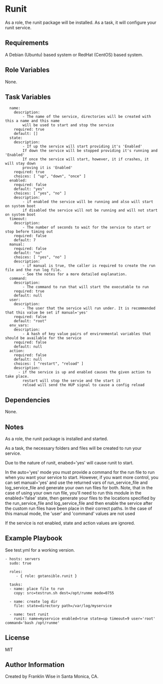 Runit
=========

As a role, the runit package will be installed. As a task, it will configure your runit service.

Requirements
------------

A Debian (Ubuntu) based system or RedHat (CentOS) based system.

Role Variables
--------------

None.

Task Variables
--------------
```
  name:
    description:
        - The name of the service, directories will be created with this a name and this name
        will be used to start and stop the service
    required: true
    default: []
  state:
    description:
        - If up the service will start providing it's 'Enabled'
        If down the service will be stopped providing it's running and 'Enabled'
        If once the service will start, however, it if crashes, it will stay down
        proving it is 'Enabled'
    required: true
    choices: [ "up", "down", "once" ]
  enabled:
    required: false
    default: "yes"
    choices: [ "yes", "no" ]
    description:
        - if enabled the service will be running and also will start on system boot
        if disabled the service will not be running and will not start on system boot
  timeout:
    description:
        - The number of seconds to wait for the service to start or stop before timing out
    required: false
    default: 7
  manual:
    required: false
    default: "no"
    choices: [ "yes", "no" ]
    description:
        - if manual is true, the caller is required to create the run file and the run log file.
        - See the notes for a more detailed explanation.
  command:
    description:
        - The command to run that will start the executable to run
    required: true
    default: null
  user:
    description:
        - The user that the service will run under. It is recommended that this value be set if manual='yes'
    required: false
    default: "root"
  env_vars:
    description:
        - A hash of key value pairs of environmental variables that should be available for the service
    required: false
    default: null
  action:
    required: false
    default: null
    choices: [ "restart", "reload" ]
    description:
      - if the service is up and enabled causes the given action to take place.
        restart will stop the servie and the start it
        reload will send the HUP signal to cause a config reload
```

Dependencies
------------

None.

Notes
------------
As a role, the runit package is installed and started.

As a task, the necessary folders and files will be created to run your service.

Due to the nature of runit, enabed='yes' will cause runit to start.
	 
In the auto='yes' mode you must provide a command for the run file to run when you
want your service to start. However, if you want more control, you can set
manual='yes' and use the returned vars of run_service_file and log_service_file and
generate your own run files for both. Note, that in the case of using your own
run file, you'll need to run this module in the enabled='false' state, then generate your
files to the locations specified by the run_service_file and log_service_file and then enable
the service after the custom run files have been place in their correct paths. In the case
of this manual mode, the 'user' and 'command' values are not used

If the service is not enabled, state and action values are ignored.


Example Playbook
----------------
See test.yml for a working version.

    - hosts: servers
	  sudo: true

      roles:
         - { role: gotansible.runit }

	  tasks:
      - name: place file to run
        copy: src=testrun.sh dest=/opt/runme mode=0755

      - name: create log dir
        file: state=directory path=/var/log/myservice

      - name: test runit
        runit: name=myservice enabled=true state=up timeout=9 user='root' command='bash /opt/runme'


License
-------

MIT

Author Information
------------------

Created by Franklin Wise in Santa Monica, CA.

